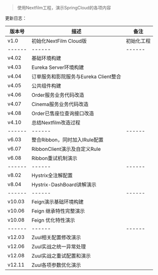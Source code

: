 > 使用Nextfilm工程，演示SpringCloud的各项内容

更新日志：

| 版本号 | 描述 | 备注 |
| ------ | ------ | ------ |
| v1.0 | 初始化NextFilm Cloud版 | 初始化工程 |
| ------ | ------ | ------ |
| v4.02 | 基础环境构建 |  |
| v4.03 | Eureka Server环境构建 |  |
| v4.04 | 订单服务和影院服务与Eureka Client整合 |  |
| v4.05 | 公共组件构建 |  |
| v4.06 | Order服务业务代码改造 |  |
| v4.07 | Cinema服务业务代码改造 |  |
| v4.08 | Order已售座位查询接口改造 |  |
| v4.10 | 总结Nextfilm改造过程 |  |
| ------ | ------ | ------ |
| v6.03 | 整合Ribbon，同时加入IRule配置 |  |
| v6.07 | RibbonClient演示及自定义Rule |  |
| v6.08 | Ribbon重试机制演示 |  |
| ------ | ------ | ------ |
| v8.02 | Hystrix全注解配置 |  |
| v8.04 | Hystrix-DashBoard讲解演示 |  |
| ------ | ------ | ------ |
| v10.03 | Feign演示基础环境构建 |  |
| v10.06 | Feign 继承特性完整演示 |  |
| v10.08 | Feign 优化特性演示 |  |
| ------ | ------ | ------ |
| v12.03 | Zuul相关配置修改演示 |  |
| v12.06 | Zuul实战之统一异常处理 |  |
| v12.08 | Zuul实战之重试配置和演示 |  |
| v12.11 | Zuul各项参数优化演示 |  |

